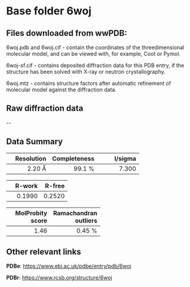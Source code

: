 # Base folder 6woj

## Files downloaded from wwPDB:

6woj.pdb and 6woj.cif - contain the coordinates of the threedimensional molecular model, and can be viewed with, for example, Coot or Pymol.

6woj-sf.cif - contains deposited diffraction data for this PDB entry, if the structure has been solved with X-ray or neutron crystallography.

6woj.mtz - contains structure factors after automatic refinement of molecular model against the diffraction data.

## Raw diffraction data

--<br> 

## Data Summary
|   | Resolution | Completeness| I/sigma |
|---|-------------:|----------------:|--------------:|
|   |2.20 Å|99.1  %|<img width=50/>7.300|

|   | **R-work**| **R-free**   
|---|-------------:|----------------:|           
||  0.1990|  0.2520|

|   |**MolProbity<br>score**| **Ramachandran<br>outliers** 
|---|-------------:|----------------:|
||  1.46|  0.45 %|

 

 



## Other relevant links 
**PDBe**:  https://www.ebi.ac.uk/pdbe/entry/pdb/6woj
 
**PDBr**: https://www.rcsb.org/structure/6woj 

